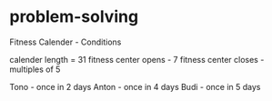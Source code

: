 # problem-solving

Fitness Calender - Conditions

calender length = 31
fitness center opens - 7
fitness center closes - multiples of 5

 Tono - once in 2 days
 Anton - once in 4 days
 Budi - once in 5 days
